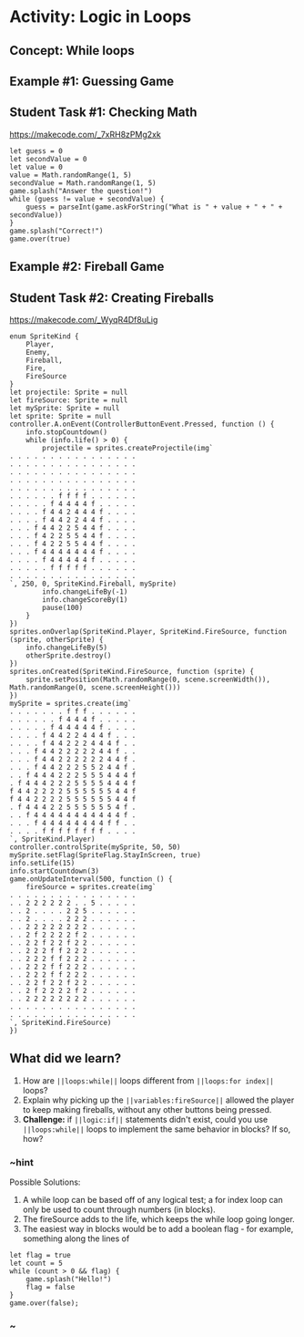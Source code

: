 # Activity: Logic in Loops

## Concept: While loops

## Example #1: Guessing Game

## Student Task #1: Checking Math

https://makecode.com/_7xRH8zPMg2xk

```blocks
let guess = 0
let secondValue = 0
let value = 0
value = Math.randomRange(1, 5)
secondValue = Math.randomRange(1, 5)
game.splash("Answer the question!")
while (guess != value + secondValue) {
    guess = parseInt(game.askForString("What is " + value + " + " + secondValue))
}
game.splash("Correct!")
game.over(true)
```

## Example #2: Fireball Game

## Student Task #2: Creating Fireballs

https://makecode.com/_WyqR4Df8uLig 

```blocks
enum SpriteKind {
    Player,
    Enemy,
    Fireball,
    Fire,
    FireSource
}
let projectile: Sprite = null
let fireSource: Sprite = null
let mySprite: Sprite = null
let sprite: Sprite = null
controller.A.onEvent(ControllerButtonEvent.Pressed, function () {
    info.stopCountdown()
    while (info.life() > 0) {
        projectile = sprites.createProjectile(img`
. . . . . . . . . . . . . . . . 
. . . . . . . . . . . . . . . . 
. . . . . . . . . . . . . . . . 
. . . . . . . . . . . . . . . . 
. . . . . . . . . . . . . . . . 
. . . . . . f f f f . . . . . . 
. . . . . f 4 4 4 4 f . . . . . 
. . . . f 4 4 2 4 4 4 f . . . . 
. . . . f 4 4 2 2 4 4 f . . . . 
. . . f 4 4 2 2 5 4 4 f . . . . 
. . . f 4 2 2 5 5 4 4 f . . . . 
. . . f 4 2 2 5 5 4 4 f . . . . 
. . . f 4 4 4 4 4 4 4 f . . . . 
. . . . f 4 4 4 4 4 f . . . . . 
. . . . . f f f f f . . . . . . 
. . . . . . . . . . . . . . . . 
`, 250, 0, SpriteKind.Fireball, mySprite)
        info.changeLifeBy(-1)
        info.changeScoreBy(1)
        pause(100)
    }
})
sprites.onOverlap(SpriteKind.Player, SpriteKind.FireSource, function (sprite, otherSprite) {
    info.changeLifeBy(5)
    otherSprite.destroy()
})
sprites.onCreated(SpriteKind.FireSource, function (sprite) {
    sprite.setPosition(Math.randomRange(0, scene.screenWidth()), Math.randomRange(0, scene.screenHeight()))
})
mySprite = sprites.create(img`
. . . . . . . f f f . . . . . . 
. . . . . . f 4 4 4 f . . . . . 
. . . . . f 4 4 4 4 4 f . . . . 
. . . . f 4 4 2 2 4 4 4 f . . . 
. . . . f 4 4 2 2 2 4 4 4 f . . 
. . . f 4 4 2 2 2 2 2 4 4 f . . 
. . . f 4 4 2 2 2 2 2 2 4 4 f . 
. . . f 4 4 2 2 2 5 5 2 4 4 f . 
. . f 4 4 4 2 2 2 5 5 5 4 4 4 f 
. f 4 4 4 2 2 2 5 5 5 5 4 4 4 f 
f 4 4 2 2 2 2 5 5 5 5 5 5 4 4 f 
f 4 4 2 2 2 2 5 5 5 5 5 5 4 4 f 
. f 4 4 4 2 2 5 5 5 5 5 5 4 f . 
. . f 4 4 4 4 4 4 4 4 4 4 4 f . 
. . . f 4 4 4 4 4 4 4 4 f f . . 
. . . . f f f f f f f f . . . . 
`, SpriteKind.Player)
controller.controlSprite(mySprite, 50, 50)
mySprite.setFlag(SpriteFlag.StayInScreen, true)
info.setLife(15)
info.startCountdown(3)
game.onUpdateInterval(500, function () {
    fireSource = sprites.create(img`
. . . . . . . . . . . . . . . . 
. . 2 2 2 2 2 2 . . 5 . . . . . 
. . 2 . . . . 2 2 5 . . . . . . 
. . 2 . . . . 2 2 2 . . . . . . 
. . 2 2 2 2 2 2 2 2 . . . . . . 
. . 2 f 2 2 2 2 f 2 . . . . . . 
. . 2 2 f 2 2 f 2 2 . . . . . . 
. . 2 2 2 f f 2 2 2 . . . . . . 
. . 2 2 2 f f 2 2 2 . . . . . . 
. . 2 2 2 f f 2 2 2 . . . . . . 
. . 2 2 2 f f 2 2 2 . . . . . . 
. . 2 2 f 2 2 f 2 2 . . . . . . 
. . 2 f 2 2 2 2 f 2 . . . . . . 
. . 2 2 2 2 2 2 2 2 . . . . . . 
. . . . . . . . . . . . . . . . 
. . . . . . . . . . . . . . . . 
`, SpriteKind.FireSource)
})
```

## What did we learn?

1. How are ``||loops:while||`` loops different from ``||loops:for index||`` loops?
2. Explain why picking up the ``||variables:fireSource||`` allowed the player to keep making fireballs, without any other buttons being pressed.
3. **Challenge:** if ``||logic:if||`` statements didn't exist, could you use ``||loops:while||`` loops to implement the same behavior in blocks? If so, how?

### ~hint

Possible Solutions:

1. A while loop can be based off of any logical test; a for index loop can only be used to count through numbers (in blocks).
2. The fireSource adds to the life, which keeps the while loop going longer.
3. The easiest way in blocks would be to add a boolean flag - for example, something along the lines of

```blocks
let flag = true
let count = 5
while (count > 0 && flag) {
    game.splash("Hello!")
    flag = false
}
game.over(false);
```


### ~
